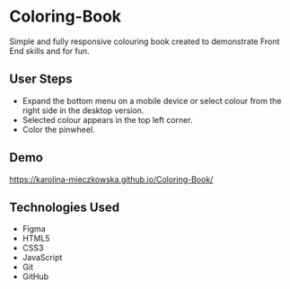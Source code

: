# Coloring-Book
Simple and fully responsive colouring book created to demonstrate Front End skills and for fun.

## User Steps
* Expand the bottom menu on a mobile device or select colour from the right side in the desktop version.
* Selected colour appears in the top left corner.
* Color the pinwheel.

## Demo
https://karolina-mieczkowska.github.io/Coloring-Book/

## Technologies Used
* Figma
* HTML5
* CSS3
* JavaScript
* Git
* GitHub